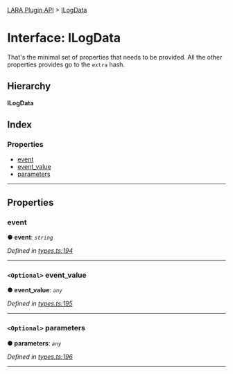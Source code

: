 [LARA Plugin API](../README.md) > [ILogData](../interfaces/ilogdata.md)

# Interface: ILogData

That's the minimal set of properties that needs to be provided. All the other properties provides go to the `extra` hash.

## Hierarchy

**ILogData**

## Index

### Properties

* [event](ilogdata.md#event)
* [event_value](ilogdata.md#event_value)
* [parameters](ilogdata.md#parameters)

---

## Properties

<a id="event"></a>

###  event

**● event**: *`string`*

*Defined in [types.ts:194](../../../lara-typescript/src/plugin-api/types.ts#L194)*

___
<a id="event_value"></a>

### `<Optional>` event_value

**● event_value**: *`any`*

*Defined in [types.ts:195](../../../lara-typescript/src/plugin-api/types.ts#L195)*

___
<a id="parameters"></a>

### `<Optional>` parameters

**● parameters**: *`any`*

*Defined in [types.ts:196](../../../lara-typescript/src/plugin-api/types.ts#L196)*

___

